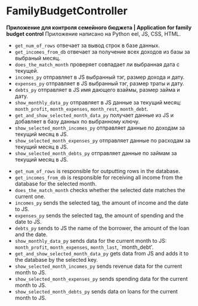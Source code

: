 # FamilyBudgetController
**Приложение для контроля семейного бюджета | Application for family budget control**
Приложение написано на Python eel, JS, CSS, HTML.

* `get_num_of_rows` отвечает за вывод строк в базе данных.
* `get_incomes_from_db` отвечает за получение всех доходов из базы за выбраный месяц.
* `does_the_match_month` проверяет совпадает ли выбранная дата с текущей.
* `incomes_py` отправляет в JS выбранный тэг, размер дохода и дату.
* `expenses_py` отправляет в JS выбранный тэг, размер траты и дату.
* `debts_py` отправляет в JS имя дающего взаймы, размер займа и дату.
* `show_monthly_data_py` отправляет в JS данные за текущий месяц: `month_profit`, `month_expenses`, `month_rest`, `month_debt`.
* `get_and_show_selected_month_data_py` получает данные из JS и добавляет в базу данных по выбранному ключу.
* `show_selected_month_incomes_py` отправляет данные по доходам за текущий месяц в JS.
* `show_selected_month_expenses_py` отправляет данные по расходам за текущий месяц в JS.
* `show_selected_month_debts_py` отправляет данные по займам за текущий месяц в JS.




- `get_num_of_rows` is responsible for outputting rows in the database.
- `get_incomes_from_db` is responsible for receiving all income from the database for the selected month.
- `does_the_match_month` checks whether the selected date matches the current one.
- `incomes_py` sends the selected tag, the amount of income and the date to JS.
- `expenses_py` sends the selected tag, the amount of spending and the date to JS.
- `debts_py` sends to JS the name of the borrower, the amount of the loan and the date.
- `show_monthly_data_py` sends data for the current month to JS: `month_profit`, `month_expenses`, `month_last`, `month_debt'.
- `get_and_show_selected_month_data_py` gets data from JS and adds it to the database by the selected key.
- `show_selected_month_incomes_py` sends revenue data for the current month to JS.
- `show_selected_month_expenses_py` sends spending data for the current month to JS.
- `show_selected_month_debts_py` sends data on loans for the current month to JS.
